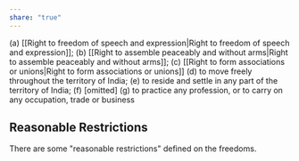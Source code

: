 ```yaml
---
share: "true"
---
```


(a) [[Right to freedom of speech and expression|Right to freedom of speech and expression]]; 
(b) [[Right to assemble peaceably and without arms|Right to assemble peaceably and without arms]]; 
(c) [[Right to form associations or unions|Right to form associations or unions]]
(d) to move freely throughout the territory of India;
(e) to reside and settle in any part of the territory of India;
(f)  [omitted]
(g) to practice any profession, or to carry on any occupation, trade or business

## Reasonable Restrictions
There are some "reasonable restrictions" defined on the freedoms. 